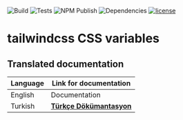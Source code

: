 ![Build](https://img.shields.io/github/workflow/status/mertasan/tailwindcss-variables/build?label=build)
![Tests](https://img.shields.io/github/workflow/status/mertasan/tailwindcss-variables/tests?label=tests)
![NPM Publish](https://img.shields.io/github/workflow/status/mertasan/tailwindcss-variables/tests?label=publish)
![Dependencies](https://status.david-dm.org/gh/mertasan/tailwindcss-variables.svg)
[![license](https://img.shields.io/badge/License-GPLv3-green.svg?label=license)](//github.com/mertasan/tailwindcss-variables/blob/master/LICENSE)

# tailwindcss CSS variables

## Translated documentation

| Language | Link for documentation |
| --- | --- |
| English | Documentation |
| Turkish | [**Türkçe Dökümantasyon**](./README.tr.md) |
